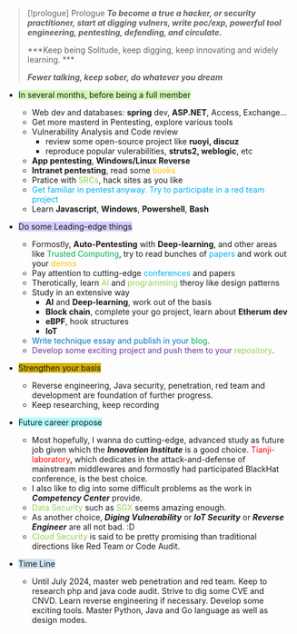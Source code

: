 
> [!prologue] Prologue
> 	***To become a true a hacker, or security practitioner, start at digging vulners, write poc/exp, powerful tool engineering, pentesting, defending, and circulate.***
> 
> ***Keep being Solitude, keep digging, keep innovating and widely learning. ***
> 
> ***Fewer talking, keep sober, do whatever you dream***



- <span style="background:#d3f8b6"> In several months, before being a full member</span>
	- Web dev and databases: **spring** dev, **ASP.NET**, Access, Exchange...
	- Get more masterd in Pentesting, explore various tools
	- Vulnerability Analysis and Code review
		- review some open-source project like **ruoyi, discuz**
		- reproduce popular vulerabilities, **struts2, weblogic**, etc
	- **App pentesting**, **Windows/Linux Reverse**
	- **Intranet pentesting**, read some <font color="#ffc000">books</font>
	- Pratice with <font color="#92d050">SRCs</font>, hack sites as you like
	- <font color="#00b0f0">Get familiar in pentest anyway. Try to participate in a red team project</font>
	- Learn **Javascript**, **Windows**, **Powershell**, **Bash**
- <span style="background:#d2cbff">Do some Leading-edge things</span>
	- Formostly, **Auto-Pentesting** with **Deep-learning**, and other areas like <font color="#00b050">Trusted Computing</font>, try to read bunches of <font color="#00b0f0">papers</font> and work out your <font color="#ffc000">demos</font>
	- Pay attention to cutting-edge <font color="#92d050"><font color="#00b0f0">conferences</font></font> and papers
	- Therotically, learn <font color="#92d050">AI</font> and <font color="#92d050">programming</font> theroy like design patterns 
	- Study in an extensive way
		- **AI** and **Deep-learning**, work out of the basis
		- **Block chain**, complete your go project, learn about **Etherum dev**
		- **eBPF**, hook structures
		- **IoT**
	- <font color="#0070c0">Write technique essay and publish in your <font color="#00b050">blog</font>.</font>
	- <font color="#7030a0">Develop some exciting project and push them to your <font color="#92d050">repository</font>.  </font>

- <span style="background:#d4b106">Strengthen your basis</span>
	- Reverse engineering, Java security, penetration, red team and development are foundation of further progress.
	- Keep researching, keep recording

- <span style="background:#b1ffff">Future career propose</span>
	- Most hopefully, I wanna do cutting-edge, advanced study as future job given which the ***Innovation Institute*** is a good choice. <font color="#ff0000">Tianji-laboratory</font>, which dedicates in the attack-and-defense of mainstream middlewares and formostly had participated BlackHat conference, is the best choice.
	- I also like to dig into some difficult problems as the work in ***Competency Center*** provide. 
	- <font color="#92d050">Data Security</font> such as <font color="#92d050">SGX</font> seems amazing enough.
	- As another choice, ***Diging Vulnerability*** or ***IoT Security*** or ***Reverse Engineer*** are all not bad. :D
	- <font color="#92d050">Cloud Security</font> is said to be pretty promising than traditional directions like Red Team or Code Audit.

- <span style="background:rgba(5, 117, 197, 0.2)">Time Line</span>
	- Until July 2024, master web penetration and red team. Keep to research php and java code audit. Strive to dig some CVE and CNVD. Learn reverse engineering if necessary. Develop some exciting tools. Master Python, Java and Go language as well as design modes.